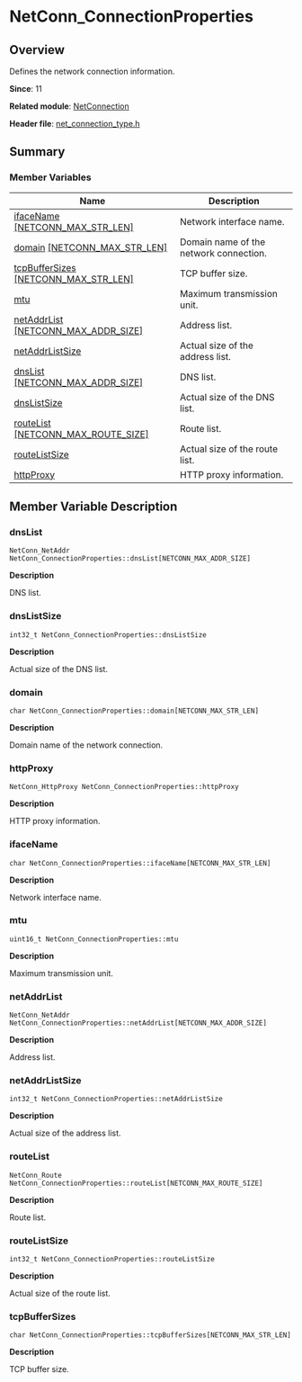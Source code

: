 # NetConn_ConnectionProperties


## Overview

Defines the network connection information.

**Since**: 11

**Related module**: [NetConnection](_net_connection.md)

**Header file**: [net_connection_type.h](net__connection__type_8h.md#net_connection_typeh)

## Summary


### Member Variables

| Name| Description| 
| -------- | -------- |
| [ifaceName](#ifacename) [[NETCONN_MAX_STR_LEN]](_net_connection.md#macros)| Network interface name.| 
| [domain](#domain) [[NETCONN_MAX_STR_LEN]](_net_connection.md#macros)| Domain name of the network connection.| 
| [tcpBufferSizes](#tcpbuffersizes) [[NETCONN_MAX_STR_LEN]](_net_connection.md#macros)| TCP buffer size.| 
| [mtu](#mtu) | Maximum transmission unit.| 
| [netAddrList](#netaddrlist) [[NETCONN_MAX_ADDR_SIZE]](_net_connection.md#macros)| Address list.| 
| [netAddrListSize](#netaddrlistsize) | Actual size of the address list.| 
| [dnsList](#dnslist) [[NETCONN_MAX_ADDR_SIZE]](_net_connection.md#macros)| DNS list.| 
| [dnsListSize](#dnslistsize) | Actual size of the DNS list.| 
| [routeList](#routelist) [[NETCONN_MAX_ROUTE_SIZE]](_net_connection.md#macros)| Route list.| 
| [routeListSize](#routelistsize) | Actual size of the route list.| 
| [httpProxy](#httpproxy) | HTTP proxy information.| 


## Member Variable Description


### dnsList

```
NetConn_NetAddr NetConn_ConnectionProperties::dnsList[NETCONN_MAX_ADDR_SIZE]
```

**Description**

DNS list.


### dnsListSize

```
int32_t NetConn_ConnectionProperties::dnsListSize
```

**Description**

Actual size of the DNS list.


### domain

```
char NetConn_ConnectionProperties::domain[NETCONN_MAX_STR_LEN]
```

**Description**

Domain name of the network connection.


### httpProxy

```
NetConn_HttpProxy NetConn_ConnectionProperties::httpProxy
```

**Description**

HTTP proxy information.


### ifaceName

```
char NetConn_ConnectionProperties::ifaceName[NETCONN_MAX_STR_LEN]
```

**Description**

Network interface name.


### mtu

```
uint16_t NetConn_ConnectionProperties::mtu
```

**Description**

Maximum transmission unit.


### netAddrList

```
NetConn_NetAddr NetConn_ConnectionProperties::netAddrList[NETCONN_MAX_ADDR_SIZE]
```

**Description**

Address list.


### netAddrListSize

```
int32_t NetConn_ConnectionProperties::netAddrListSize
```

**Description**

Actual size of the address list.


### routeList

```
NetConn_Route NetConn_ConnectionProperties::routeList[NETCONN_MAX_ROUTE_SIZE]
```

**Description**

Route list.


### routeListSize

```
int32_t NetConn_ConnectionProperties::routeListSize
```

**Description**

Actual size of the route list.


### tcpBufferSizes

```
char NetConn_ConnectionProperties::tcpBufferSizes[NETCONN_MAX_STR_LEN]
```

**Description**

TCP buffer size.
